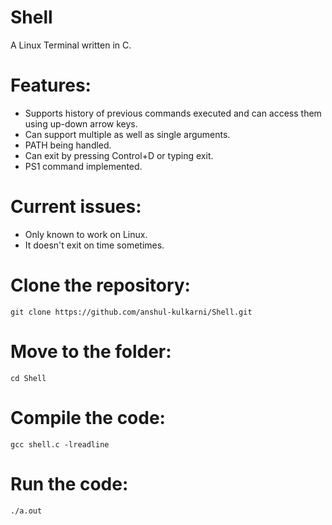 # Shell

A Linux Terminal written in C.

# Features:

- Supports history of previous commands executed and can access them using up-down arrow keys.
- Can support multiple as well as single arguments.
- PATH being handled.
- Can exit by pressing Control+D or typing exit.
- PS1 command implemented.

# Current issues:

- Only known to work on Linux.
- It doesn't exit on time sometimes.

# Clone the repository:
```
git clone https://github.com/anshul-kulkarni/Shell.git
```

# Move to the folder:
```
cd Shell
```

# Compile the code:
```
gcc shell.c -lreadline
```
# Run the code:
```
./a.out
```
